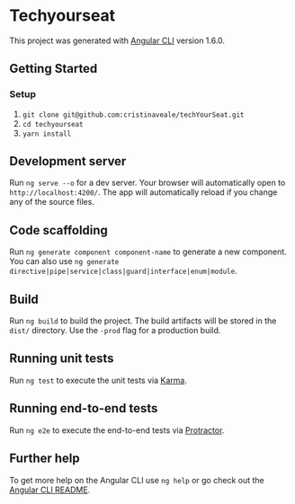 # Techyourseat

This project was generated with [Angular CLI](https://github.com/angular/angular-cli) version 1.6.0.

## Getting Started

### Setup

1.  `git clone git@github.com:cristinaveale/techYourSeat.git`
1.  `cd techyourseat`
1.  `yarn install`

## Development server

Run `ng serve --o` for a dev server. Your browser will automatically open to `http://localhost:4200/`. The app will automatically reload if you change any of the source files.

## Code scaffolding

Run `ng generate component component-name` to generate a new component. You can also use `ng generate directive|pipe|service|class|guard|interface|enum|module`.

## Build

Run `ng build` to build the project. The build artifacts will be stored in the `dist/` directory. Use the `-prod` flag for a production build.

## Running unit tests

Run `ng test` to execute the unit tests via [Karma](https://karma-runner.github.io).

## Running end-to-end tests

Run `ng e2e` to execute the end-to-end tests via [Protractor](http://www.protractortest.org/).

## Further help

To get more help on the Angular CLI use `ng help` or go check out the [Angular CLI README](https://github.com/angular/angular-cli/blob/master/README.md).
